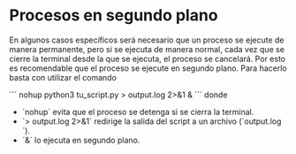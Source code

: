 # Procesos en segundo plano
En algunos casos específicos será necesario que un proceso se ejecute de manera permanente, pero si se ejecuta de manera normal, cada vez que se cierre la terminal desde la que se ejecuta, el proceso se cancelará. Por esto es recomendable que el proceso se ejecute en segundo plano. Para hacerlo basta con utilizar el comando 

´´´
nohup python3 tu_script.py > output.log 2>&1 &
´´´
donde 
- ´nohup´ evita que el proceso se detenga si se cierra la terminal.
- ´> output.log 2>&1´ redirige la salida del script a un archivo (´output.log´).
- ´&´ lo ejecuta en segundo plano.


